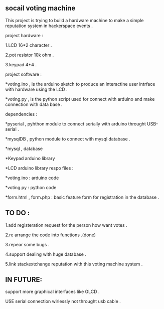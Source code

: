socail voting machine 
----------------------------------------
This project is trying to build a hardware machine to make a simple reputation system in hackerspace events .

project hardware :

1.LCD 16*2 character .

2.pot resistor 10k ohm .

3.keypad 4*4 .

project software :

*voting.ino , is the arduino sketch to produce an interactine user intrface with hardware using the LCD .

*voting.py , is the python script used for connect with arduino and make connection with data base .

dependencies : 

*pyserial , pyhthon module to connect serially with arduino throught USB-serial .

*mysqlDB , python module to connect with mysql database .

*mysql , database

*Keypad arduino library

*LCD arduino library
respo files :

*voting.ino : arduino code

*voting.py : python code

*form.html , form.php : basic feature form for registration in the database .

TO DO :
--------------------------------------------
1.add registeration request for the person how want votes .

2.re arrange the code into functions .(done)

3.repear some bugs .

4.support dealing with huge database . 

5.link stackextchange reputation with this voting machine system .


IN FUTURE:
-------------------------------------------
support more graphical interfaces like GLCD .

USE serial connection wirlessly not throught usb cable .


